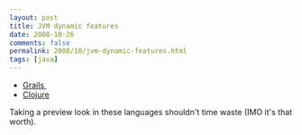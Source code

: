```yaml
---
layout: post
title: JVM dynamic features
date: 2008-10-26
comments: false
permalink: 2008/10/jvm-dynamic-features.html
tags: [java]
---
```


<ul><li><span class="Apple-style-span" style="color: #0000ee; text-decoration: underline;"><span class="Apple-style-span" style="color: black;"><a href="http://grails.org/">Grails</a>&nbsp;</span></span></li><li><span class="Apple-style-span" style="text-decoration: underline;"><a href="http://clojure.org/">Clojure</a><br /></span></li></ul><div>Taking a preview look in these languages shouldn't time waste (IMO it's that worth).</div>
